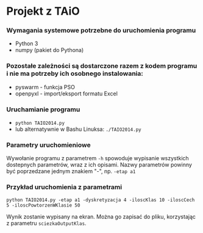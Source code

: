 Projekt z TAiO
==============

### Wymagania systemowe potrzebne do uruchomienia programu

* Python 3
* numpy (pakiet do Pythona)

### Pozostałe zależności są dostarczone razem z kodem programu i nie ma potrzeby ich osobnego instalowania:

* pyswarm  - funkcja PSO
* openpyxl - import/eksport formatu Excel

### Uruchamianie programu

* `python TAIO2014.py`
* lub alternatywnie w Bashu Linuksa: `./TAIO2014.py`

### Parametry uruchomieniowe

Wywołanie programu z parametrem `-h` spowoduje wypisanie wszystkich dostepnych parametrów, wraz z ich opisami.
Nazwy parametrów powinny być poprzedzane jednym znakiem "-", np. `-etap a1`

### Przykład uruchomienia z parametrami
`python TAIO2014.py -etap a1 -dyskretyzacja 4 -iloscKlas 10 -iloscCech 5 -iloscPowtorzenWKlasie 50`

Wynik zostanie wypisany na ekran. Można go zapisać do pliku, korzystając z parametru `sciezkaOutputKlas`.